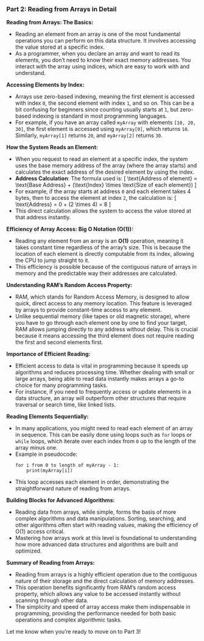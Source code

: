 ### **Part 2: Reading from Arrays in Detail**

**Reading from Arrays: The Basics:**
- Reading an element from an array is one of the most fundamental operations you can perform on this data structure. It involves accessing the value stored at a specific index.
- As a programmer, when you declare an array and want to read its elements, you don’t need to know their exact memory addresses. You interact with the array using indices, which are easy to work with and understand.

**Accessing Elements by Index:**
- Arrays use zero-based indexing, meaning the first element is accessed with index `0`, the second element with index `1`, and so on. This can be a bit confusing for beginners since counting usually starts at `1`, but zero-based indexing is standard in most programming languages.
- For example, if you have an array called `myArray` with elements `[10, 20, 30]`, the first element is accessed using `myArray[0]`, which returns `10`. Similarly, `myArray[1]` returns `20`, and `myArray[2]` returns `30`.

**How the System Reads an Element:**
- When you request to read an element at a specific index, the system uses the base memory address of the array (where the array starts) and calculates the exact address of the desired element by using the index.
- **Address Calculation**: The formula used is:
  \[
  \text{Address of element} = \text{Base Address} + (\text{Index} \times \text{Size of each element})
  \]
- For example, if the array starts at address `0` and each element takes 4 bytes, then to access the element at index `2`, the calculation is:
  \[
  \text{Address} = 0 + (2 \times 4) = 8
  \]
- This direct calculation allows the system to access the value stored at that address instantly.

**Efficiency of Array Access: Big O Notation (O(1)):**
- Reading any element from an array is an **O(1)** operation, meaning it takes constant time regardless of the array’s size. This is because the location of each element is directly computable from its index, allowing the CPU to jump straight to it.
- This efficiency is possible because of the contiguous nature of arrays in memory and the predictable way their addresses are calculated.

**Understanding RAM’s Random Access Property:**
- RAM, which stands for Random Access Memory, is designed to allow quick, direct access to any memory location. This feature is leveraged by arrays to provide constant-time access to any element.
- Unlike sequential memory (like tapes or old magnetic storage), where you have to go through each element one by one to find your target, RAM allows jumping directly to any address without delay. This is crucial because it means accessing the third element does not require reading the first and second elements first.

**Importance of Efficient Reading:**
- Efficient access to data is vital in programming because it speeds up algorithms and reduces processing time. Whether dealing with small or large arrays, being able to read data instantly makes arrays a go-to choice for many programming tasks.
- For instance, if you need to frequently access or update elements in a data structure, an array will outperform other structures that require traversal or search time, like linked lists.

**Reading Elements Sequentially:**
- In many applications, you might need to read each element of an array in sequence. This can be easily done using loops such as `for` loops or `while` loops, which iterate over each index from `0` up to the length of the array minus one.
- Example in pseudocode:
  ``` 
  for i from 0 to length of myArray - 1:
      print(myArray[i])
  ```
- This loop accesses each element in order, demonstrating the straightforward nature of reading from arrays.

**Building Blocks for Advanced Algorithms:**
- Reading data from arrays, while simple, forms the basis of more complex algorithms and data manipulations. Sorting, searching, and other algorithms often start with reading values, making the efficiency of O(1) access critical.
- Mastering how arrays work at this level is foundational to understanding how more advanced data structures and algorithms are built and optimized.

**Summary of Reading from Arrays:**
- Reading from arrays is a highly efficient operation due to the contiguous nature of their storage and the direct calculation of memory addresses.
- This operation benefits significantly from RAM’s random access property, which allows any value to be accessed instantly without scanning through other data.
- The simplicity and speed of array access make them indispensable in programming, providing the performance needed for both basic operations and complex algorithmic tasks.

Let me know when you’re ready to move on to Part 3!